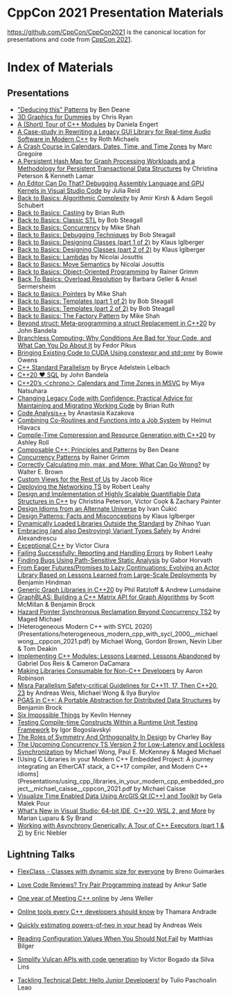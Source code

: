 CppCon 2021 Presentation Materials
==================================

https://github.com/CppCon/CppCon2021 is the canonical location for presentations
and code from [CppCon 2021](http://cppcon.org).

# Index of Materials

## Presentations

- ["Deducing this" Patterns](Presentations/deducing_this_patterns__ben_deane__cppcon_2021.pdf) by Ben Deane
- [3D Graphics for Dummies](Presentations/3d_graphics_for_dummies__chris_ryan__cppcon_2021.pdf) by Chris Ryan
- [A (Short) Tour of C++ Modules](Presentations/a_short_tour_of_cpp_modules__daniela_engert__cppcon_2021.pdf) by Daniela Engert
- [A Case-study in Rewriting a Legacy GUI Library for Real-time Audio Software in Modern C++](Presentations/rewriting_a_legacy_gui_library_for_realtime_audio_software__roth_michaels__cppcon_2021.pdf) by Roth Michaels
- [A Crash Course in Calendars, Dates, Time, and Time Zones](Presentations/a_crash_course_in_calendars_dates_time_and_time_zones__marc_gregoire__cppcon_2021.pdf) by Marc Gregoire
- [A Persistent Hash Map for Graph Processing Workloads and a Methodology for Persistent Transactional Data Structures](Presentations/a_persistent_hash_map_for_graph_processing_workloads__christina_peterson__cppcon__2021.pdf) by Christina Peterson & Kenneth Lamar
- [An Editor Can Do That? Debugging Assembly Language and GPU Kernels in Visual Studio Code](Presentations/debugging_assembly_language_and_gpu_kernels_in_vscode__julia_reid__cppcon_2021.pdf) by Julia Reid
- [Back to Basics: Algorithmic Complexity](Presentations/back_to_basics_algorithmic_complexity__adam_kirsh__cppcon_2021.pdf) by Amir Kirsh & Adam Segoli Schubert
- [Back to Basics: Casting](Presentations/back_to_basics_casting__brian_ruth__cppcon_2021.pdf) by Brian Ruth
- [Back to Basics: Classic STL](Presentations/back_to_basics_classic_stl__bob_steagall__cppcon_2021.pdf) by Bob Steagall
- [Back to Basics: Concurrency](Presentations/back_to_basics_concurrency__mike_shah__cppcon_2021.pdf) by Mike Shah
- [Back to Basics: Debugging Techniques](Presentations/back_to_basics_debugging_techniques__bob_steagall__cppcon_2021.pdf) by Bob Steagall
- [Back to Basics: Designing Classes (part 1 of 2)](Presentations/back_to_basics_designing_classes_part_1__klaus_iglberger__cppcon_2021.pdf) by Klaus Iglberger
- [Back to Basics: Designing Classes (part 2 of 2)](Presentations/back_to_basics_designing_classes_part_2__klaus_iglberger__cppcon_2021.pdf) by Klaus Iglberger
- [Back to Basics: Lambdas](Presentations/back_to_basics_lambdas__nicolai_josuttis__cppcon_2021.pdf) by Nicolai Josuttis
- [Back to Basics: Move Semantics](Presentations/back_to_basics_move_semantics__nicolai_josuttis__cppcon_2021.pdf) by Nicolai Josuttis
- [Back to Basics: Object-Oriented Programming](Presentations/back_to_basics_object_oriented_programming__rainer_grimm__cppcon_2021.pdf) by Rainer Grimm
- [Back To Basics: Overload Resolution](Presentations/back_to_basics_overload_resolution__barbara_geller__cppcon_2021.pdf) by Barbara Geller & Ansel Sermersheim
- [Back to Basics: Pointers](Presentations/back_to_basics_pointers__mike_shah__cppcon_2021.pdf) by Mike Shah
- [Back to Basics: Templates (part 1 of 2)](Presentations/back_to_basics_templates_part_1__bob_steagall__cppcon_2021.pdf) by Bob Steagall
- [Back to Basics: Templates (part 2 of 2)](Presentations/back_to_basics_templates_part_2__bob_steagall__cppcon_2021.pdf) by Bob Steagall
- [Back to Basics: The Factory Pattern](Presentations/back_to_basics_the_factory_pattern__mike_shah__cppcon_2021.pdf) by Mike Shah
- [Beyond struct: Meta-programming a struct Replacement in C++20](Presentations/beyond_struct_metaprogramming_a_struct_replacement_in_cpp20__john_bandella__cppcon_2021.pdf) by John Bandela
- [Branchless Computing: Why Conditions Are Bad for Your Code, and What Can You Do About It](Presentations/branchless_computing_why_conditions_are_bad_for_your_code__fedor_pikus__cppcon_2021.pdf) by Fedor Pikus
- [Bringing Existing Code to CUDA Using constexpr and std::pmr](Presentations/bringing_existing_code_to_cuda_using_constexpr_and_stdpmr__bowie_owens__cppcon_2021.pdf) by Bowie Owens
- [C++ Standard Parallelism](Presentations/cpp_standard_parallelism__bryce_adelstein_lelbach__cppcon_2021.pdf) by Bryce Adelstein Lelbach
- [C++20 ❤ SQL](Presentations/cpp20_loves_sql__john_bandela__cppcon_2021.pdf) by John Bandela
- [C++20’s ＜chrono＞ Calendars and Time Zones in MSVC](Presentations/cpp20_chrono_calendars_and_time_zones_in_msvc__miya_natsuhara__cppcon_2021.pdf) by Miya Natsuhara
- [Changing Legacy Code with Confidence: Practical Advice for Maintaining and Migrating Working Code](Presentations/changing_legacy_code_with_confidence_practical_advice_for_maintaining_and_migrating_working_code__brian_ruth__cppcon_2021.pdf) by Brian Ruth
- [Code Analysis++](Presentations/code_analysis__anastasia_kazakova__cppcon_2021.pdf) by Anastasia Kazakova
- [Combining Co-Routines and Functions into a Job System](Presentations/combining_coroutines_and_functions_into_a_job_system__helmut_hlavacs__cppcon_2021.pdf) by Helmut Hlavacs
- [Compile-Time Compression and Resource Generation with C++20](Presentations/compile_time_compression_and_resource_generation_with_cpp20__ashley_roll__cppcon_2021.pdf) by Ashley Roll
- [Composable C++: Principles and Patterns](Presentations/composable_cpp20_principles_and_patterns__ben_deane__cppcon_2021.pdf) by Ben Deane
- [Concurrency Patterns](Presentations/concurrency_patterns__rainer_grimm__cppcon_2021.pdf) by Rainer Grimm
- [Correctly Calculating min, max, and More: What Can Go Wrong?](Presentations/correctly_calculating_min_max_and_more__walter_brown__cppcon_2021.pdf) by Walter E. Brown
- [Custom Views for the Rest of Us](Presentations/custom_view_for_the_rest_of_us__jacob_rice__cppcon_2021.pdf) by Jacob Rice
- [Deploying the Networking TS](Presentations/deploying_the_networking_ts__robert_leahy__cppcon_2021.pdf) by Robert Leahy
- [Design and Implementation of Highly Scalable Quantifiable Data Structures in C++](Presentations/design_and_implementation_of_high_scalable_quantifiable_data_structures_in_cpp__christina_peterson__cppcon_2021.pdf) by Christina Peterson, Victor Cook & Zachary Painter
- [Design Idioms from an Alternate Universe](Presentations/design_idioms_from_an_alternate_universe__ivan_cukic__cppcon_2021.pdf) by Ivan Čukić
- [Design Patterns: Facts and Misconceptions](Presentations/design_patterns_facts_and_misconceptions__klaus_iglberger__cppcon_2021.pdf) by Klaus Iglberger
- [Dynamically Loaded Libraries Outside the Standard](Presentations/dynamically_loaded_libraries_outside_the_standard__zhihao_yuan__cppcon_2021.pdf) by Zhihao Yuan
- [Embracing (and also Destroying) Variant Types Safely](Presentations/embracing_and_destroying_variant_types_safely__andrei_alexandrescu__cppcon_2021.pdf) by Andrei Alexandrescu
- [Exceptional C++](Presentations/exceptional_cpp__victor_ciura__cppcon_2021.pdf) by Victor Ciura
- [Failing Successfully: Reporting and Handling Errors](Presentations/failing_successfully_reporting_and_handling_errors__robert_leahy__cppcon_2021.pdf) by Robert Leahy
- [Finding Bugs Using Path-Sensitive Static Analysis](Presentations/finding_bugs_using_path_sensitive_static_analysis__gabor_horvath__cppcon_2021.pdf) by Gabor Horvath
- [From Eager Futures/Promises to Lazy Continuations: Evolving an Actor Library Based on Lessons Learned from Large-Scale Deployments](Presentations/from_eager_futures_and_promises_to_lazy_continuations__benjamin_hindman__cppcon_2021.pdf) by Benjamin Hindman
- [Generic Graph Libraries in C++20](Presentations/generic_graph_libraries_in_cpp20__phil_ratzloff__cppcon_2021.pdf) by Phil Ratzloff & Andrew Lumsdaine
- [GraphBLAS: Building a C++ Matrix API for Graph Algorithms](Presentations/graphblas_building_a_cpp_matrix_api_for_graph_algorithms__scott_mcmillan__cppcon_2021.pdf) by Scott McMillan & Benjamin Brock
- [Hazard Pointer Synchronous Reclamation Beyond Concurrency TS2](Presentations/hazard_pointer_synchronous_reclamation_beyond_concurrency_ts2__maged_michael__cppcon_2021.pdf) by Maged Michael
- [Heterogeneous Modern C++ with SYCL 2020](Presentations/heterogeneous_modern_cpp_with_sycl_2000__michael wong__cppcon_2021.pdf) by Michael Wong, Gordon Brown, Nevin Liber & Tom Deakin
- [Implementing C++ Modules: Lessons Learned, Lessons Abandoned](Presentations/implementing_cpp_modules_lessons_learned_and_abandoned__gabriel_dos_reis__cppcon_2021.pdf) by Gabriel Dos Reis & Cameron DaCamara
- [Making Libraries Consumable for Non-C++ Developers](Presentations/making_libraries_consumable_for_non_cpp_developers__aaron_robinson__cppcon_2021.pdf) by Aaron Robinson
- [Misra Parallelism Safety-critical Guidelines for C++11, 17, Then C++20, 23](Presentations/misra_parallelism_safery_critical_guidelines_for_cpp11_cpp17_cpp20_cpp23__andreas_weis__cppcon_2021.pdf) by Andreas Weis, Michael Wong & Ilya Burylov
- [PGAS in C++: A Portable Abstraction for Distributed Data Structures](Presentations/pgas_in_cpp_a_portable_abstraction_for_distributed_data_structure__benjamin_brock__cppcon_2021.pdf) by Benjamin Brock
- [Six Impossible Things](Presentations/six_impossible_things__kevlin_henney__cppcon_2021.pdf) by Kevlin Henney
- [Testing Compile-time Constructs Within a Runtime Unit Testing Framework](Presentations/testing_compile_time_constructs_within_a_runtime_unit_testing_framework__igor_bogoslavski__cppcon_2021.pdf) by Igor Bogoslavskyi
- [The Roles of Symmetry And Orthogonality In Design](Presentations/the_roles_of_symmetry_and_orthogonality_in_design__charley_bay__cppcon_2021.pdf) by Charley Bay
- [The Upcoming Concurrency TS Version 2 for Low-Latency and Lockless Synchronization](Presentations/the_upcoming_concurrency_ts_2_for_low_latency_and_lockless_synchronization__michael_wong__cppcon_2021.pdf) by Michael Wong, Paul E. McKenney & Maged Michael
- [Using C Libraries in your Modern C++ Embedded Project: A journey integrating an EtherCAT stack, a C++17 compiler, and Modern C++ idioms](Presentations/using_cpp_libraries_in_your_modern_cpp_embedded_project__michael_caisse__cppcon_2021.pdf by Michael Caisse
- [Visualize Time Enabled Data Using ArcGIS Qt (C++) and Toolkit](Presentations/visualize_time_enabled_data_using_arcgis_qt_and_toolkit__gela_malek_pour__cppcon_2021.pdf) by Gela Malek Pour
- [What's New in Visual Studio: 64-bit IDE, C++20, WSL 2, and More](Presentations/whats_new_in_visual_studio_64bit_ide_cpp20_wsl2_amd_more__marian_luparu__cppcon_2021.pdf) by Marian Luparu & Sy Brand
- [Working with Asynchrony Generically: A Tour of C++ Executors (part 1 & 2)](Presentations/working_with_asynchrony_generically_a_tour_of_cpp_executors__eric_niebler__cppcon_2021.pdf) by Eric Niebler

## Lightning Talks



- [FlexClass - Classes with dynamic size for everyone](https://github.com/CppCon/CppCon2021/blob/main/Lightning%20Talk%20Slides/Breno%20Guimar%C4%88es%20_%20FlexClass.pptx) by Breno Guimarães



- [Love Code Reviews? Try Pair Programming instead](https://github.com/CppCon/CppCon2021/blob/main/Lightning%20Talk%20Slides/Ankur%20Satle%20_%20Ankur%20Satle%20_%20Like%20Code%20Reviews%20_%20Try%20Pair%20Programming%20_%20You'll%20love%20it!.pdf) by Ankur Satle
- [One year of Meeting C++ online](https://github.com/CppCon/CppCon2021/blob/main/Lightning%20Talk%20Slides/Jens%20Weller%20_%20OneYearMeetingCppOnline.pdf) by Jens Weller
- [Online tools every C++ developers should know](https://github.com/CppCon/CppCon2021/blob/main/Lightning%20Talk%20Slides/Thamara%20Andrade%20_%20Thamara%20Andrade%20_%20Online%20tools%20for%20C%2B%2B%20developers.pdf) by Thamara Andrade
- [Quickly estimating powers-of-two in your head](https://github.com/CppCon/CppCon2021/blob/main/Lightning%20Talk%20Slides/Andreas%20Weis%20_%20Quickly%20Estimating%20Powers_of_Two.pdf) by Andreas Weis
- [Reading Configuration Values When You Should Not Fail](https://github.com/CppCon/CppCon2021/blob/main/Lightning%20Talk%20Slides/Matthias%20Bilger%20_%20CPPcon2021.pdf) by Matthias Bilger

- [Simplify Vulcan APIs with code generation](https://github.com/CppCon/CppCon2021/blob/main/Lightning%20Talk%20Slides/Victor%20Bogado%20_%20Code%20generation%20for%20Vulkan%20Initialization.pdf) by Victor Bogado da Silva Lins
- [Tackling Technical Debt: Hello Junior Developers!](https://github.com/CppCon/CppCon2021/blob/main/Lightning%20Talk%20Slides/Tulio%20Paschoalin%20Leao%20_%20Solving%20Technical%20Debt%20_%20Tulio%20Paschoalin%20Leao.pdf) by Tulio Paschoalin Leao
